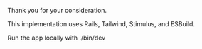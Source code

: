Thank you for your consideration. 

This implementation uses Rails, Tailwind, Stimulus, and ESBuild. 

Run the app locally with ./bin/dev 
